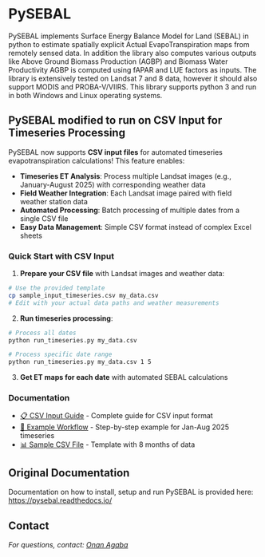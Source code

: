 # PySEBAL

PySEBAL implements Surface Energy Balance Model for Land (SEBAL) in python to estimate spatially explicit Actual EvapoTranspiration maps from remotely sensed data. In addition the library also computes various outputs like Above Ground Biomass Production (AGBP) and Biomass Water Productivity AGBP is computed using fAPAR and LUE factors as inputs. The library is extensively tested on Landsat 7 and 8 data, however it should also support MODIS and PROBA-V/VIIRS. This library supports python 3 and run in both Windows and Linux operating systems.

## PySEBAL modified to run on CSV Input for Timeseries Processing

PySEBAL now supports **CSV input files** for automated timeseries evapotranspiration calculations! This feature enables:

- **Timeseries ET Analysis**: Process multiple Landsat images (e.g., January-August 2025) with corresponding weather data
- **Field Weather Integration**: Each Landsat image paired with field weather station data  
- **Automated Processing**: Batch processing of multiple dates from a single CSV file
- **Easy Data Management**: Simple CSV format instead of complex Excel sheets

### Quick Start with CSV Input

1. **Prepare your CSV file** with Landsat images and weather data:
```bash
# Use the provided template
cp sample_input_timeseries.csv my_data.csv
# Edit with your actual data paths and weather measurements
```

2. **Run timeseries processing**:
```bash
# Process all dates
python run_timeseries.py my_data.csv

# Process specific date range  
python run_timeseries.py my_data.csv 1 5
```

3. **Get ET maps for each date** with automated SEBAL calculations

### Documentation

- [📋 CSV Input Guide](CSV_INPUT_GUIDE.md) - Complete guide for CSV input format
- [🚀 Example Workflow](EXAMPLE_WORKFLOW.md) - Step-by-step example for Jan-Aug 2025 timeseries
- [📊 Sample CSV File](sample_input_timeseries.csv) - Template with 8 months of data

## Original Documentation
Documentation on how to install, setup and run PySEBAL is provided here: https://pysebal.readthedocs.io/

## Contact
*For questions, contact: [Onan Agaba](mailto:onanagaba@gmail.com)*

